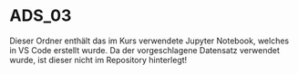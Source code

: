 # ADS_03
Dieser Ordner enthält das im Kurs verwendete Jupyter Notebook, welches in VS Code erstellt wurde.
Da der vorgeschlagene Datensatz verwendet wurde, ist dieser nicht im Repository hinterlegt!
